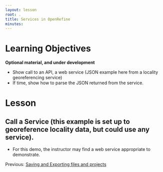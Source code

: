 ```yaml
---
layout: lesson
root: .
title: Services in OpenRefine
minutes: 
---
```


# Learning Objectives

**Optional material, and under development**

* Show call to an API, a web service (JSON example here from a locality georeferencing service)
* If time, show how to parse the JSON returned from the service.


# Lesson

## Call a Service (this example is set up to georeference locality data, but could use any service).

* For this demo, the instructor may find a web service appropriate to demonstrate.

Previous: [Saving and Exporting files and projects](03-save-export.md)
